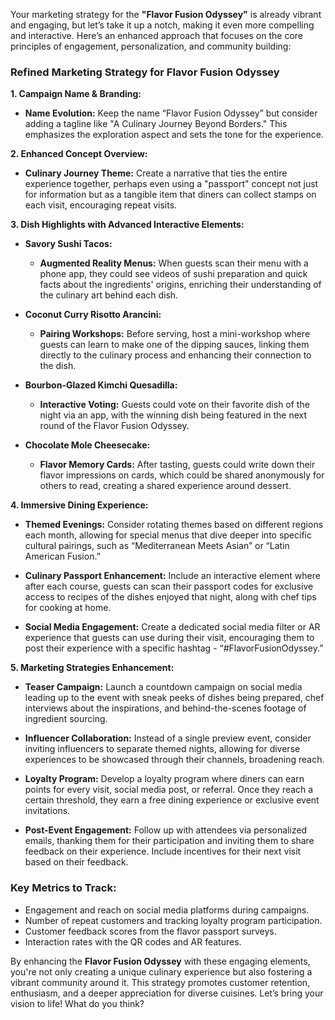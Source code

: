 Your marketing strategy for the **"Flavor Fusion Odyssey"** is already vibrant and engaging, but let’s take it up a notch, making it even more compelling and interactive. Here’s an enhanced approach that focuses on the core principles of engagement, personalization, and community building:

### Refined Marketing Strategy for Flavor Fusion Odyssey

**1. Campaign Name & Branding:**
   - **Name Evolution:** Keep the name “Flavor Fusion Odyssey” but consider adding a tagline like "A Culinary Journey Beyond Borders." This emphasizes the exploration aspect and sets the tone for the experience.

**2. Enhanced Concept Overview:**
   - **Culinary Journey Theme:** Create a narrative that ties the entire experience together, perhaps even using a "passport" concept not just for information but as a tangible item that diners can collect stamps on each visit, encouraging repeat visits.

**3. Dish Highlights with Advanced Interactive Elements:**
   - **Savory Sushi Tacos:**
     - **Augmented Reality Menus:** When guests scan their menu with a phone app, they could see videos of sushi preparation and quick facts about the ingredients' origins, enriching their understanding of the culinary art behind each dish.

   - **Coconut Curry Risotto Arancini:**
     - **Pairing Workshops:** Before serving, host a mini-workshop where guests can learn to make one of the dipping sauces, linking them directly to the culinary process and enhancing their connection to the dish.

   - **Bourbon-Glazed Kimchi Quesadilla:**
     - **Interactive Voting:** Guests could vote on their favorite dish of the night via an app, with the winning dish being featured in the next round of the Flavor Fusion Odyssey.

   - **Chocolate Mole Cheesecake:**
     - **Flavor Memory Cards:** After tasting, guests could write down their flavor impressions on cards, which could be shared anonymously for others to read, creating a shared experience around dessert.

**4. Immersive Dining Experience:**
   - **Themed Evenings:** Consider rotating themes based on different regions each month, allowing for special menus that dive deeper into specific cultural pairings, such as “Mediterranean Meets Asian” or “Latin American Fusion.”

   - **Culinary Passport Enhancement:** Include an interactive element where after each course, guests can scan their passport codes for exclusive access to recipes of the dishes enjoyed that night, along with chef tips for cooking at home.

   - **Social Media Engagement:** Create a dedicated social media filter or AR experience that guests can use during their visit, encouraging them to post their experience with a specific hashtag - “#FlavorFusionOdyssey.”

**5. Marketing Strategies Enhancement:**
   - **Teaser Campaign:** Launch a countdown campaign on social media leading up to the event with sneak peeks of dishes being prepared, chef interviews about the inspirations, and behind-the-scenes footage of ingredient sourcing.

   - **Influencer Collaboration:** Instead of a single preview event, consider inviting influencers to separate themed nights, allowing for diverse experiences to be showcased through their channels, broadening reach.

   - **Loyalty Program:** Develop a loyalty program where diners can earn points for every visit, social media post, or referral. Once they reach a certain threshold, they earn a free dining experience or exclusive event invitations.

- **Post-Event Engagement:** Follow up with attendees via personalized emails, thanking them for their participation and inviting them to share feedback on their experience. Include incentives for their next visit based on their feedback.

### Key Metrics to Track:
- Engagement and reach on social media platforms during campaigns.
- Number of repeat customers and tracking loyalty program participation.
- Customer feedback scores from the flavor passport surveys.
- Interaction rates with the QR codes and AR features.

By enhancing the **Flavor Fusion Odyssey** with these engaging elements, you're not only creating a unique culinary experience but also fostering a vibrant community around it. This strategy promotes customer retention, enthusiasm, and a deeper appreciation for diverse cuisines. Let’s bring your vision to life! What do you think?